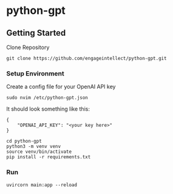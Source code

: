 # python-gpt

## Getting Started
Clone Repository
```
git clone https://github.com/engageintellect/python-gpt.git
```

### Setup Environment

Create a config file for your OpenAI API key
```
sudo nvim /etc/python-gpt.json
```
It should look something like this:
```
{
	"OPENAI_API_KEY": "<your key here>"
}
```
```
cd python-gpt
python3 -m venv venv
source venv/bin/activate
pip install -r requirements.txt
```

### Run
```
uvircorn main:app --reload
```








